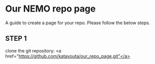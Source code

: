 # Our NEMO repo page
A guide to create a page for your repo. Please follow the below steps.

## STEP 1

clone the git repository: 
<a href="https://github.com/katavouta/our_repo_page.git"</a>

